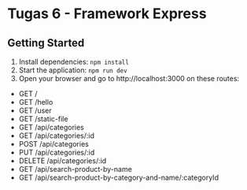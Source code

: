 # Tugas 6 - Framework Express

## Getting Started

1. Install dependencies: `npm install`
2. Start the application: `npm run dev`
3. Open your browser and go to http://localhost:3000 on these routes:
* GET /
* GET /hello
* GET /user
* GET /static-file
* GET /api/categories
* GET /api/categories/:id
* POST /api/categories
* PUT /api/categories/:id
* DELETE /api/categories/:id
* GET /api/search-product-by-name
* GET /api/search-product-by-category-and-name/:categoryId